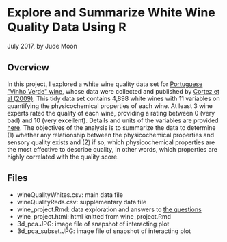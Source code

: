 # Explore and Summarize White Wine Quality Data Using R

July 2017, by Jude Moon

## Overview

In this project, I explored a white wine quality data set for [Portuguese "Vinho Verde" wine](http://www.vinhoverde.pt/en/about-vinho-verde), whose data were collected and published by [Cortez et al (2009)](http://www.sciencedirect.com/science/article/pii/S0167923609001377?via%3Dihub). This tidy data set contains 4,898 white wines with 11 variables on quantifying the physicochemical properties of each wine. At least 3 wine experts rated the quality of each wine, providing a rating between 0 (very bad) and 10 (very excellent). Details and units of the variables are provided [here](https://s3.amazonaws.com/udacity-hosted-downloads/ud651/wineQualityInfo.txt). The objectives of the analysis is to summarize the data to determine (1) whether any relationship between the physicochemical properties and sensory quality exists and (2) if so, which physicochemical properties are the most effective to describe quality, in other words, which properties are highly correlated with the quality score. 


## Files
- wineQualityWhites.csv: main data file
- wineQualityReds.csv: supplementary data file
- wine_project.Rmd: data exploration and answers to [the questions](https://d17h27t6h515a5.cloudfront.net/topher/2017/February/58af99ac_projecttemplate/projecttemplate.rmd)
- wine_project.html: html knitted from wine_project.Rmd
- 3d_pca.JPG: image file of snapshot of interacting plot
- 3d_pca_subset.JPG: image file of snapshot of interacting plot
